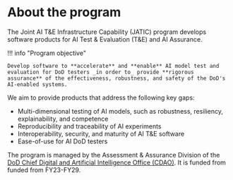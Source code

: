 # About the program

The Joint AI T&E Infrastructure Capability (JATIC) program develops software products for AI Test & Evaluation (T&E) and AI Assurance.

!!! info "Program objective"

    Develop software to **accelerate** and **enable** AI model test and evaluation for DoD testers _in order to_ provide **rigorous assurance** of the effectiveness, robustness, and safety of the DoD's AI-enabled systems.

We aim to provide products that address the following key gaps:

- Multi-dimensional testing of AI models, such as robustness, resiliency, explainability, and competence
- Reproducibility and traceability of AI experiments
- Interoperability, security, and maturity of AI T&E software
- Ease-of-use for AI DoD testers

The program is managed by the Assessment & Assurance Division of the [DoD Chief Digital and Artificial Intelligence Office (CDAO)](https://www.ai.mil). It is funded from funded from FY23-FY29.
